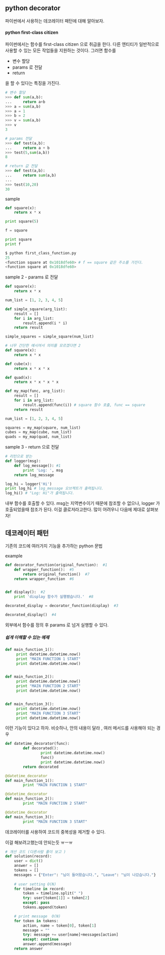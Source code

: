 ## python decorator

파이썬에서 사용하는 데코레이터 패턴에 대해 알아보자.  

#### python first-class citizen

파이썬에서는 함수를 first-class citizen 으로 취급을 한다. 다른 엔티티가 일반적으로 사용할 수 있는 모든 작업들을 지원하는 것이다. 그러면 함수를

- 변수 할당
- params 로 전달 
- return 

을 할 수 있다는 특징을 가진다.

```python
# 변수 할당 
>>> def sum(a,b):
...     return a+b
>>> a = sum(a,b)
>>> a = 1
>>> b = 2
>>> v = sum(a,b)
>>> v
3

# params 전달 
>>> def test(a,b):
...     return a + b
>>> test(5,sum(a,b))
8

# return 값 전달 
>>> def test(a,b):
...     return sum(a,b)
... 
>>> test(10,20)
30

```

sample

```python
def square(x):
    return x * x

print square(5)

f = square

print square
print f

$ python first_class_function.py 
25
<function square at 0x1018dfe60> # f == square 같은 주소를 가진다.
<function square at 0x1018dfe60>
```

sample 2 - params 로 전달

```python
def square(x):
    return x * x

num_list = [1, 2, 3, 4, 5]

def simple_square(arg_list):
    result = []
    for i in arg_list:
        result.append(i * i)
    return result

simple_squares = simple_square(num_list)

# 너무 간단한 예시여서 의미를 모르겠다면 2
def square(x):
    return x * x

def cube(x):
    return x * x * x

def quad(x):
    return x * x * x * x

def my_map(func, arg_list):
    result = []
    for i in arg_list:
        result.append(func(i)) # square 함수 호출, func == square
    return result

num_list = [1, 2, 3, 4, 5]

squares = my_map(square, num_list)
cubes = my_map(cube, num_list)
quads = my_map(quad, num_list)
```

sample 3 - return 으로 전달

```python
# 리턴으로 받는 
def logger(msg):
    def log_message(): #1
        print 'Log: ', msg
    return log_message

log_hi = logger('Hi')
print log_hi # log_message 오브젝트가 출력됩니다.
log_hi() # "Log: Hi"가 출력됩니다.
```

내부 함수를 호출할 수 있다. msg는 지역변수이기 때문에 참조할 수 없으나, logger 가 호출되었을때 참조가 된다.  이걸 클로저라고한다. 많이 어려우니 다음에 제대로 살펴보자! 



## 데코레이터 패턴

기존의 코드에 여러가지 기능을 추가하는 python 문법

example

```python
def decorator_function(original_function):  #1
    def wrapper_function():  #5
        return original_function()  #7
    return wrapper_function  #6


def display():  #2
    print 'display 함수가 실행됐습니다.'  #8

decorated_display = decorator_function(display)  #3

decorated_display()  #4
```

외부에서 함수를 정의 후 params 로 넘겨 실행할 수 있다.

##### 쉽게 이해할 수 있는 예제

```python
def main_function_1():
     print datetime.datetime.now()
     print "MAIN FUNCTION 1 START"
     print datetime.datetime.now()


def main_function_2():
     print datetime.datetime.now()
     print "MAIN FUNCTION 2 START"
     print datetime.datetime.now()


def main_function_3():
     print datetime.datetime.now()
     print "MAIN FUNCTION 3 START"
     print datetime.datetime.now()

```

이런 기능이 있다고 하자. 비슷하나, 안의 내용이 달라 , 여러 메서드를 사용해야 되는 경우 

```python
def datetime_decorator(func):
        def decorated():
                print datetime.datetime.now()
                func()
                print datetime.datetime.now()
        return decorated

@datetime_decorator
def main_function_1():
        print "MAIN FUNCTION 1 START"

@datetime_decorator
def main_function_2():
        print "MAIN FUNCTION 2 START"

@datetime_decorator
def main_function_3():
        print "MAIN FUNCTION 3 START"
```

데코레이터를 사용하여 코드의 중복성을 제거할 수 있다.



이걸 해보려고했는데 안되는듯 ㅠㅡㅠ

```python
# 개선 코드 (다른사람 풀이 보고 )
def solution(record):
    user = dict()
    answer = []
    tokens = []
    messages = {"Enter": "님이 들어왔습니다.", "Leave": "님이 나갔습니다."}
    
    # user setting O(N)
    for timeline in record: 
        token = timeline.split(" ")
        try: user[token[1]] = token[2]
        except: pass
        tokens.append(token)

    # print message  O(N) 
    for token in tokens:
        action, name = token[0], token[1]
        message = ""
        try: message += user[name]+messages[action]
        except: continue
        answer.append(message)
    return answer
```

